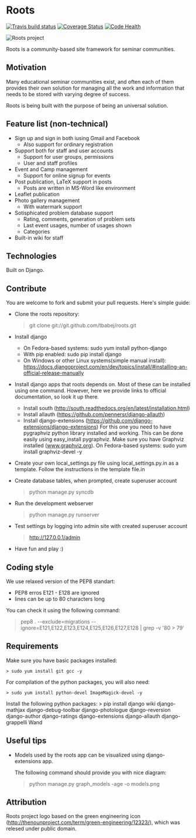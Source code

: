 Roots
=====

[![Travis build status](https://travis-ci.org/tbabej/roots.svg?branch=master)](https://travis-ci.org/tbabej/roots)
[![Coverage Status](https://coveralls.io/repos/tbabej/roots/badge.svg?branch=master)](https://coveralls.io/r/tbabej/roots?branch=master)
[![Code Health](https://landscape.io/github/tbabej/roots/master/landscape.svg?style=flat)](https://landscape.io/github/tbabej/roots/master)

![Roots project](https://raw.githubusercontent.com/tbabej/roots/master/base/static/logo.png  "Roots project")

Roots is a community-based site framework for seminar communities.

Motivation
----------

Many educational seminar communities exist, and often each of them provides their own solution for managing all the work and information that needs to be stored with varying degree of success.

Roots is being built with the purpose of being an universal solution.


Feature list (non-technical)
---------------------------

 - Sign up and sign in both iusing Gmail and Facebook
   - Also support for ordinary registration
 - Support both for staff and user accounts
   - Support for user groups, permissions
   - User and staff profiles
 - Event and Camp management
   - Support for online signup for events
 - Post publication, LaTeX support in posts
   - Posts are written in MS-Word like environment
 - Leaflet publication
 - Photo gallery management
   - With watermark support
 - Sotisphicated problem database support
   - Rating, comments, generation of problem sets
   - Last event usages, number of usages shown
   - Categories
 - Built-in wiki for staff


Technologies
------------

Built on Django.

Contribute
----------

You are welcome to fork and submit your pull requests. Here's simple guide:

* Clone the roots repository:
    > git clone git://git.github.com/tbabej/roots.git

* Install django
  - On Fedora-based systems:
    sudo yum install python-django
  - With pip enabled:
    sudo pip install django
  - On Windows or other Linux systems(simple manual install):
    https://docs.djangoproject.com/en/dev/topics/install/#installing-an-official-release-manually

* Install django apps that roots depends on. Most of these can be installed using one
  command. However, here we provide links to official documentation, so look it up there.

  - Install south (http://south.readthedocs.org/en/latest/installation.html)
  - Install allauth (https://github.com/pennersr/django-allauth)
  - Install django-extensions (https://github.com/django-extensions/django-extensions)
    For this one you need to have pygraphviz python library installed and working.
    This can be done easily using easy_install pygraphviz.  Make sure you have Graphviz
    installed (www.graphviz.org). On Fedora-based systems: sudo yum install graphviz-devel -y

* Create your own local_settings.py file using local_settings.py.in as a template.
  Follow the instructions in the template file.in

* Create database tables, when prompted, create superuser account
    > python manage.py syncdb

* Run the development webserver
    > python manage.py runserver

* Test settings by logging into admin site with created superuser account
    > http://127.0.0.1/admin

* Have fun and play :)

Coding style
------------

We use relaxed version of the PEP8 standart:
* PEP8 erros E121 - E128 are ignored
* lines can be up to 80 characters long

You can check it using the following command:
> pep8 . --exclude=migrations --ignore=E121,E122,E123,E124,E125,E126,E127,E128 | grep -v '80 > 79'


Requirements
------------

Make sure you have basic packages installed:

    > sudo yum install git gcc -y

For compilation of the python packages, you will also need:

    > sudo yum install python-devel ImageMagick-devel -y

Install the following python packages:
    > pip install django wiki django-mathjax django-debug-toolbar django-photologue django-reversion django-author django-ratings django-extensions django-allauth django-grappelli Wand 


Useful tips
-----------

* Models used by the roots app can be visualized using django-extensions app.

  The following command should provide you with nice diagram:

  > python manage.py graph_models -age -o models.png


Attribution
-----------

Roots project logo based on the green engineering icon (http://thenounproject.com/term/green-engineering/12323/), which was relesed under public domain.
